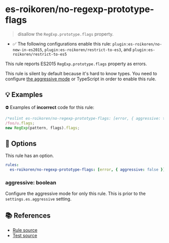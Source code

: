 # es-roikoren/no-regexp-prototype-flags
> disallow the `RegExp.prototype.flags` property.

- ✅ The following configurations enable this rule: `plugin:es-roikoren/no-new-in-es2015`, `plugin:es-roikoren/restrict-to-es3`, and `plugin:es-roikoren/restrict-to-es5`

This rule reports ES2015 `RegExp.prototype.flags` property as errors.

This rule is silent by default because it's hard to know types. You need to configure [the aggressive mode](../#the-aggressive-mode) or TypeScript in order to enable this rule.

## 💡 Examples

⛔ Examples of **incorrect** code for this rule:

```js
/*eslint es-roikoren/no-regexp-prototype-flags: [error, { aggressive: true }] */
/foo/u.flags;
new RegExp(pattern, flags).flags;
```

## 🔧 Options

This rule has an option.

```yml
rules:
  es-roikoren/no-regexp-prototype-flags: [error, { aggressive: false }]
```

### aggressive: boolean

Configure the aggressive mode for only this rule.
This is prior to the `settings.es.aggressive` setting.

## 📚 References

- [Rule source](https://github.com/roikoren755/eslint-plugin-es/blob/v2.0.1/src/rules/no-regexp-prototype-flags.ts)
- [Test source](https://github.com/roikoren755/eslint-plugin-es/blob/v2.0.1/tests/src/rules/no-regexp-prototype-flags.ts)
